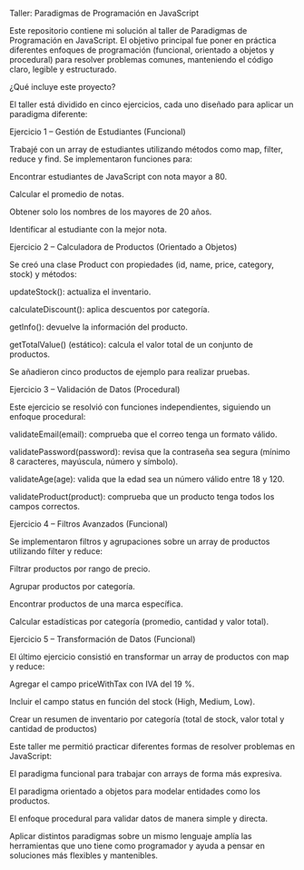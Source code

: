 Taller: Paradigmas de Programación en JavaScript

Este repositorio contiene mi solución al taller de Paradigmas de Programación en JavaScript.
El objetivo principal fue poner en práctica diferentes enfoques de programación (funcional, orientado a objetos y procedural) para resolver problemas comunes, manteniendo el código claro, legible y estructurado.

¿Qué incluye este proyecto?

El taller está dividido en cinco ejercicios, cada uno diseñado para aplicar un paradigma diferente:

Ejercicio 1 – Gestión de Estudiantes (Funcional)

Trabajé con un array de estudiantes utilizando métodos como map, filter, reduce y find.
Se implementaron funciones para:

Encontrar estudiantes de JavaScript con nota mayor a 80.

Calcular el promedio de notas.

Obtener solo los nombres de los mayores de 20 años.

Identificar al estudiante con la mejor nota.

Ejercicio 2 – Calculadora de Productos (Orientado a Objetos)

Se creó una clase Product con propiedades (id, name, price, category, stock) y métodos:

updateStock(): actualiza el inventario.

calculateDiscount(): aplica descuentos por categoría.

getInfo(): devuelve la información del producto.

getTotalValue() (estático): calcula el valor total de un conjunto de productos.

Se añadieron cinco productos de ejemplo para realizar pruebas.

Ejercicio 3 – Validación de Datos (Procedural)

Este ejercicio se resolvió con funciones independientes, siguiendo un enfoque procedural:

validateEmail(email): comprueba que el correo tenga un formato válido.

validatePassword(password): revisa que la contraseña sea segura (mínimo 8 caracteres, mayúscula, número y símbolo).

validateAge(age): valida que la edad sea un número válido entre 18 y 120.

validateProduct(product): comprueba que un producto tenga todos los campos correctos.

Ejercicio 4 – Filtros Avanzados (Funcional)

Se implementaron filtros y agrupaciones sobre un array de productos utilizando filter y reduce:

Filtrar productos por rango de precio.

Agrupar productos por categoría.

Encontrar productos de una marca específica.

Calcular estadísticas por categoría (promedio, cantidad y valor total).

Ejercicio 5 – Transformación de Datos (Funcional)

El último ejercicio consistió en transformar un array de productos con map y reduce:

Agregar el campo priceWithTax con IVA del 19 %.

Incluir el campo status en función del stock (High, Medium, Low).

Crear un resumen de inventario por categoría (total de stock, valor total y cantidad de productos)

Este taller me permitió practicar diferentes formas de resolver problemas en JavaScript:

El paradigma funcional para trabajar con arrays de forma más expresiva.

El paradigma orientado a objetos para modelar entidades como los productos.

El enfoque procedural para validar datos de manera simple y directa.

Aplicar distintos paradigmas sobre un mismo lenguaje amplía las herramientas que uno tiene como programador y ayuda a pensar en soluciones más flexibles y mantenibles.